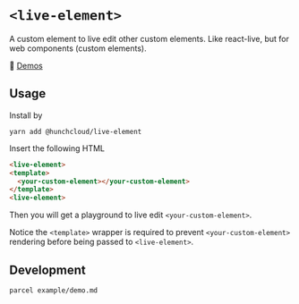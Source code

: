 # `<live-element>`

A custom element to live edit other custom elements. Like react-live, but for web components (custom elements).

💫️ [Demos](https://live-element.glitch.me/)

## Usage

Install by

```
yarn add @hunchcloud/live-element
```

Insert the following HTML

```html
<live-element>
<template>
  <your-custom-element></your-custom-element>
</template>
<live-element>
```

Then you will get a playground to live edit `<your-custom-element>`.

Notice the `<template>` wrapper is required to prevent `<your-custom-element>` rendering before being passed to `<live-element>`.

## Development

```
parcel example/demo.md
```
